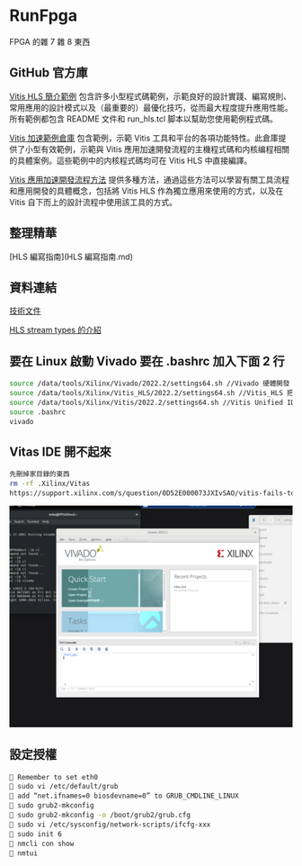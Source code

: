 # RunFpga
FPGA 的雜 7 雜 8 東西

## GitHub 官方庫
[Vitis HLS 簡介範例](https://github.com/Xilinx/Vitis-HLS-Introductory-Examples)
包含許多小型程式碼範例，示範良好的設計實踐、編寫規則、常用應用的設計模式以及（最重要的）最優化技巧，從而最大程度提升應用性能。所有範例都包含 README 文件和 run_hls.tcl 脚本以幫助您使用範例程式碼。

[Vitis 加速範例倉庫](https://github.com/Xilinx/Vitis_Accel_Examples)
包含範例，示範 Vitis 工具和平台的各項功能特性。此倉庫提供了小型有效範例，示範與 Vitis 應用加速開發流程的主機程式碼和内核编程相關的具體案例。這些範例中的内核程式碼均可在 Vitis HLS 中直接編譯。

[Vitis 應用加速開發流程方法](https://github.com/Xilinx/Vitis-Tutorials)
提供多種方法，通過這些方法可以學習有關工具流程和應用開發的具體概念，包括將 Vitis HLS 作為獨立應用來使用的方式，以及在 Vitis 自下而上的設計流程中使用該工具的方式。

## 整理精華
[HLS 編寫指南](HLS 編寫指南.md)

## 資料連結
[技術文件](https://docs.xilinx.com/)

[HLS stream types 的介紹](https://support.xilinx.com/s/question/0D54U00006am5AOSAY/hls-stream-types-fifo-pipo-shared-unsynq-what-do-they-do?language=zh_CN)

## 要在 Linux 啟動 Vivado 要在 .bashrc 加入下面 2 行
```bash
source /data/tools/Xilinx/Vivado/2022.2/settings64.sh //Vivado 硬體開發
source /data/tools/Xilinx/Vitis_HLS/2022.2/settings64.sh //Vitis_HLS 把 C/C++ To RTL Code
source /data/tools/Xilinx/Vitis/2022.2/settings64.sh //Vitis Unified IDE
source .bashrc
vivado
```

## Vitas IDE 開不起來
```bash
先刪掉家目錄的東西
rm -rf .Xilinx/Vitas
https://support.xilinx.com/s/question/0D52E000073JXIvSAO/vitis-fails-to-launch-on-ubuntu-2110?language=zh_CN
```

![Vivado](/img/Vivado.png)

## 設定授權

```bash
 Remember to set eth0
 sudo vi /etc/default/grub
 add “net.ifnames=0 biosdevname=0” to GRUB_CMDLINE_LINUX
 sudo grub2-mkconfig
 sudo grub2-mkconfig -o /boot/grub2/grub.cfg
 sudo vi /etc/sysconfig/network-scripts/ifcfg-xxx
 sudo init 6
 nmcli con show
 nmtui
```
